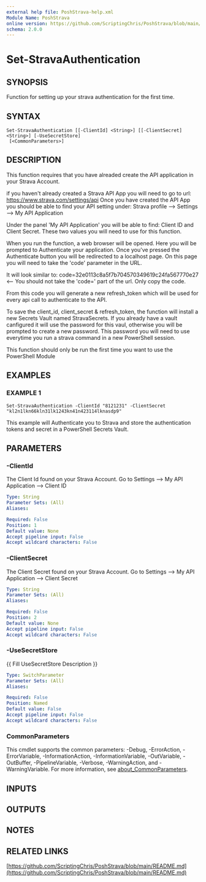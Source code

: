 ```yaml
---
external help file: PoshStrava-help.xml
Module Name: PoshStrava
online version: https://github.com/ScriptingChris/PoshStrava/blob/main/README.md
schema: 2.0.0
---
```


# Set-StravaAuthentication

## SYNOPSIS
Function for setting up your strava authentication for the first time.

## SYNTAX

```
Set-StravaAuthentication [[-ClientId] <String>] [[-ClientSecret] <String>] [-UseSecretStore]
 [<CommonParameters>]
```

## DESCRIPTION
This function requires that you have alreaded create the API application in your Strava Account.

if you haven't already created a Strava API App you will need to go to url: https://www.strava.com/settings/api
Once you have created the API App you should be able to find your API setting under: Strava profile --\>
Settings --\> My API Application

Under the panel 'My API Application' you will be able to find: Client ID and Client Secret.
These two values you will
need to use for this function.

When you run the function, a web browser will be opened.
Here you will be prompted to Authenticate your application.
Once you've pressed the Authenticate button you will be redirected to a localhost page.
On this page you will need to 
take the 'code' parameter in the URL.

It will look similar to: code=32e0113c8a5f7b704570349619c24fa567770e27    \<-- You should not take the 'code=' part of the url.
Only copy the code.

From this code you will generate a new refresh_token which will be used for every api call to authenticate to the API.

To save the client_id, client_secret & refresh_token, the function will install a new Secrets Vault named StravaSecrets.
If you already have a vault canfigured it will use the password for this vaul, otherwise you will be prompted to create a 
new password.
This password you will need to use everytime you run a strava command in a new PowerShell session.

This function should only be run the first time you want to use the PowerShell Module

## EXAMPLES

### EXAMPLE 1
```
Set-StravaAuthentication -ClientId "8121231" -ClientSecret "kl2n1lkn66kln31lk1243kn41n423114lknasdp9"
```

This example will Authenticate you to Strava and store the authentication tokens and secret in a PowerShell Secrets Vault.

## PARAMETERS

### -ClientId
The Client Id found on your Strava Account.
Go to Settings --\> My API Application --\> Client ID

```yaml
Type: String
Parameter Sets: (All)
Aliases:

Required: False
Position: 1
Default value: None
Accept pipeline input: False
Accept wildcard characters: False
```

### -ClientSecret
The Client Secret found on your Strava Account.
Go to Settings --\> My API Application --\> Client Secret

```yaml
Type: String
Parameter Sets: (All)
Aliases:

Required: False
Position: 2
Default value: None
Accept pipeline input: False
Accept wildcard characters: False
```

### -UseSecretStore
{{ Fill UseSecretStore Description }}

```yaml
Type: SwitchParameter
Parameter Sets: (All)
Aliases:

Required: False
Position: Named
Default value: False
Accept pipeline input: False
Accept wildcard characters: False
```

### CommonParameters
This cmdlet supports the common parameters: -Debug, -ErrorAction, -ErrorVariable, -InformationAction, -InformationVariable, -OutVariable, -OutBuffer, -PipelineVariable, -Verbose, -WarningAction, and -WarningVariable. For more information, see [about_CommonParameters](http://go.microsoft.com/fwlink/?LinkID=113216).

## INPUTS

## OUTPUTS

## NOTES

## RELATED LINKS

[https://github.com/ScriptingChris/PoshStrava/blob/main/README.md](https://github.com/ScriptingChris/PoshStrava/blob/main/README.md)

